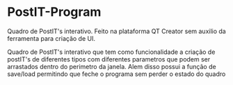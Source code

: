 # PostIT-Program
Quadro de PostIT's interativo. Feito na plataforma QT Creator sem auxilio da ferramenta para criação de UI.

Quadro de PostIT's interativo que tem como funcionalidade a criação de postIT's de diferentes tipos com diferentes parametros que podem ser arrastados dentro do perimetro da janela. Alem disso possui a função de save/load permitindo que feche o programa sem perder o estado do quadro
